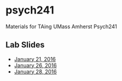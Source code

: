 # psych241
Materials for TAing UMass Amherst Psych241

## Lab Slides
- [January 21, 2016](http://psadil.github.io/psych241/lab1_21jan2016.pdf)
- [January 26, 2016](http://psadil.github.io/psych241/lab2_26jan2016/lab2_26jan2016)
- [January 28, 2016](http://psadil.github.io/psych241/lab3_28jan2016/lab3_28jan2016)
